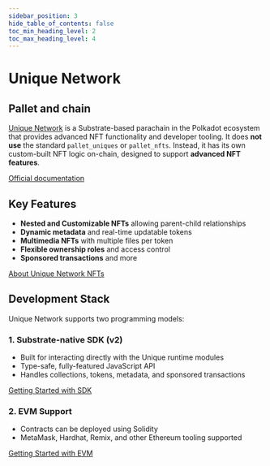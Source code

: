 ```yaml
---
sidebar_position: 3 
hide_table_of_contents: false
toc_min_heading_level: 2
toc_max_heading_level: 4
---
```


# Unique Network 

## Pallet and chain

[Unique Network](https://unique.network) is a Substrate-based parachain in the Polkadot ecosystem that provides advanced NFT functionality and developer tooling. It does **not use** the standard `pallet_uniques` or `pallet_nfts`. Instead, it has its own custom-built NFT logic on-chain, designed to support **advanced NFT features**.

[Official documentation](https://docs.unique.network)

## Key Features

- **Nested and Customizable NFTs** allowing parent-child relationships
- **Dynamic metadata** and real-time updatable tokens
- **Multimedia NFTs** with multiple files per token
- **Flexible ownership roles** and access control
- **Sponsored transactions** and more

[About Unique Network NFTs](https://docs.unique.network/about/approach.html)

## Development Stack

Unique Network supports two programming models:

### 1. **Substrate-native SDK (v2)**
- Built for interacting directly with the Unique runtime modules
- Type-safe, fully-featured JavaScript API
- Handles collections, tokens, metadata, and sponsored transactions

[Getting Started with SDK](https://docs.unique.network/build/sdk/v2/quick-start.html)

### 2. **EVM Support**
- Contracts can be deployed using Solidity
- MetaMask, Hardhat, Remix, and other Ethereum tooling supported

[Getting Started with EVM](https://docs.unique.network/build/evm/)